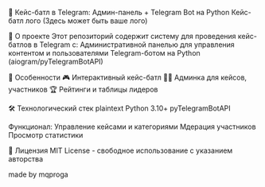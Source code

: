 🚀 Кейс-батл в Telegram: Админ-панель + Telegram Bot на Python
Кейс-батл лого (Здесь может быть ваше лого)

📌 О проекте
Этот репозиторий содержит систему для проведения кейс-батлов в Telegram с:
Административной панелью для управления контентом и пользователями
Telegram-ботом на Python (aiogram/pyTelegramBotAPI)

🌟 Особенности
🎮 Интерактивный кейс-батл
👨‍💻 Админка для кейсов, участников
🏆 Рейтинги и таблицы лидеров

🛠 Технологический стек
plaintext
Python 3.10+
pyTelegramBotAPI

Функционал:
Управление кейсами и категориями
Мдерация участников
Просмотр статистики

📄 Лицензия
MIT License - свободное использование с указанием авторства

made by mqproga

